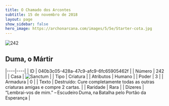 ```yaml
---
title: O Chamado dos Arcontes
subtitle: 15 de novembro de 2018
layout: page
show_sidebar: false
hero_image: https://archonarcana.com/images/5/5e/Starter-cota.jpg
---
```


![242](https://cdn.keyforgegame.com/media/card_front/pt/341_242_8X9FFJ5RC99F_pt.png)

## Duma, o Mártir

|----|----|
| ID | 040b3c05-428a-47c9-afc9-6fc65905462f |
| Número | 242 |
| Casa | ![Sanctum](https://archonarcana.com/images/thumb/c/c7/Sanctum.png/22px-Sanctum.png "Santuário") |
| Tipo | Criatura |
| Atributos | Humano |
| Poder | 3 |
| Armadura | 0 |
| Texto | Destruído: Cure completamente todas as outras criaturas amigas e compre 2 cartas. |
| Raridade | Rara |
| Dizeres | “Lembrai-vos de mim.” – Escudeiro Duma, na Batalha pelo Portão  da Esperança |